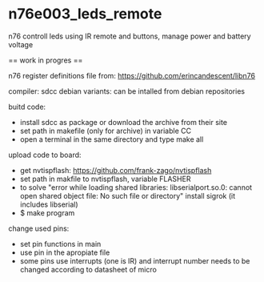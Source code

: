 # n76e003_leds_remote
n76 controll leds using IR remote and buttons, manage power and battery voltage

== work in progres ==

n76 register definitions file from:
https://github.com/erincandescent/libn76

compiler: sdcc
	debian variants: can be intalled from debian repositories 

buitd code:
- install sdcc as package or download the archive from their site
- set path in makefile (only for archive) in variable CC
- open a terminal in the same directory and type make all

upload code to board:
- get nvtispflash: https://github.com/frank-zago/nvtispflash
- set path in makfile to nvtispflash, variable FLASHER
- to solve 
"error while loading shared libraries: libserialport.so.0: cannot open shared object file: No such file or directory"
install sigrok (it includes libserial)
- $ make program


change used pins:
- set pin functions in main
- use pin in the apropiate file
- some pins use interrupts (one is IR) and interrupt number needs to be changed according to datasheet of micro
